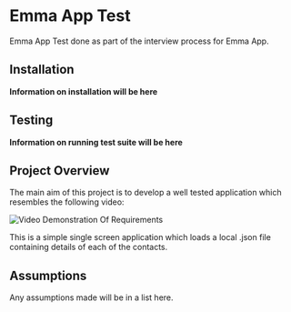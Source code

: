 # Emma App Test
Emma App Test done as part of the interview process for Emma App.

## Installation
**Information on installation will be here**

## Testing
**Information on running test suite will be here**

## Project Overview
The main aim of this project is to develop a well tested application which resembles the following video:

![Video Demonstration Of Requirements](https://user-images.githubusercontent.com/19827912/129479976-cb113001-2f96-4f1b-be0c-f1ffdfefe702.gif)

This is a simple single screen application which loads a local .json file containing details of each of the contacts.

## Assumptions

Any assumptions made will be in a list here.
